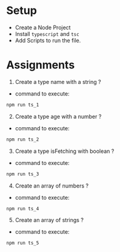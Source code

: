 # Setup

- Create a Node Project
- Install `typescript` and `tsc`
- Add Scripts to run the file.

# Assignments

1. Create a type name with a string ?

- command to execute:

```cmd
npm run ts_1
```

2. Create a type age with a number ?

- command to execute:

```cmd
npm run ts_2
```

3. Create a type isFetching with boolean ?

- command to execute:

```cmd
npm run ts_3
```

4. Create an array of numbers ?

- command to execute:

```cmd
npm run ts_4
```

5. Create an array of strings ?

- command to execute:

```cmd
npm run ts_5
```
